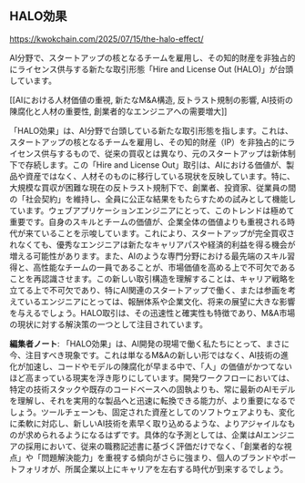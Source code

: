 ## HALO効果

https://kwokchain.com/2025/07/15/the-halo-effect/

AI分野で、スタートアップの核となるチームを雇用し、その知的財産を非独占的にライセンス供与する新たな取引形態「Hire and License Out (HALO)」が台頭しています。

[[AIにおける人材価値の重視, 新たなM&A構造, 反トラスト規制の影響, AI技術の陳腐化と人材の重要性, 創業者的なエンジニアへの需要増大]]

「HALO効果」は、AI分野で台頭している新たな取引形態を指します。これは、スタートアップの核となるチームを雇用し、その知的財産（IP）を非独占的にライセンス供与するもので、従来の買収とは異なり、元のスタートアップは新体制下で存続します。この「Hire and License Out」取引は、AIにおける価値が、製品や資産ではなく、人材そのものに移行している現状を反映しています。特に、大規模な買収が困難な現在の反トラスト規制下で、創業者、投資家、従業員の間の「社会契約」を維持し、全員に公正な結果をもたらすための試みとして機能しています。ウェブアプリケーションエンジニアにとって、このトレンドは極めて重要です。自身のスキルとチームの価値が、企業全体の価値よりも重視される時代が来ていることを示唆しています。これにより、スタートアップが完全買収されなくても、優秀なエンジニアは新たなキャリアパスや経済的利益を得る機会が増える可能性があります。また、AIのような専門分野における最先端のスキル習得と、高性能なチームの一員であることが、市場価値を高める上で不可欠であることを再認識させます。この新しい取引構造を理解することは、キャリア戦略を立てる上で不可欠であり、特にAI関連のスタートアップで働く、または参画を考えているエンジニアにとっては、報酬体系や企業文化、将来の展望に大きな影響を与えるでしょう。HALO取引は、その迅速性と確実性も特徴であり、M&A市場の現状に対する解決策の一つとして注目されています。

**編集者ノート**: 「HALO効果」は、AI開発の現場で働く私たちにとって、まさに今、注目すべき現象です。これは単なるM&Aの新しい形ではなく、AI技術の進化が加速し、コードやモデルの陳腐化が早まる中で、「人」の価値がかつてないほど高まっている現実を浮き彫りにしています。開発ワークフローにおいては、特定の技術スタックや既存のコードベースへの固執よりも、常に最新のAIモデルを理解し、それを実用的な製品へと迅速に転換できる能力が、より重要になるでしょう。ツールチェーンも、固定された資産としてのソフトウェアよりも、変化に柔軟に対応し、新しいAI技術を素早く取り込めるような、よりアジャイルなものが求められるようになるはずです。具体的な予測としては、企業はAIエンジニアの採用において、従来の職務記述書に基づく評価だけでなく、「創業者的な視点」や「問題解決能力」を重視する傾向がさらに強まり、個人のブランドやポートフォリオが、所属企業以上にキャリアを左右する時代が到来するでしょう。